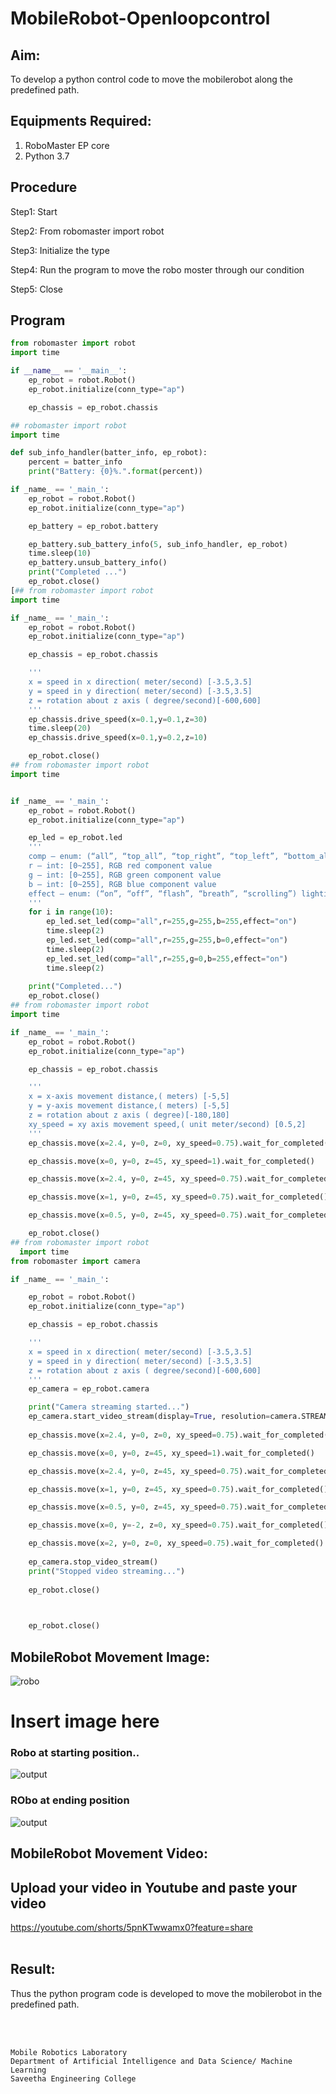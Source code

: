 # MobileRobot-Openloopcontrol
## Aim:

To develop a python control code to move the mobilerobot along the predefined path.

## Equipments Required:
1. RoboMaster EP core
2. Python 3.7

## Procedure

Step1: Start


Step2: From robomaster import robot


Step3: Initialize the type


Step4: Run the program to move the robo moster through our condition


Step5: Close



## Program
```python
from robomaster import robot
import time

if __name__ == '__main__':
    ep_robot = robot.Robot()
    ep_robot.initialize(conn_type="ap")

    ep_chassis = ep_robot.chassis

## robomaster import robot
import time

def sub_info_handler(batter_info, ep_robot):
    percent = batter_info
    print("Battery: {0}%.".format(percent))

if _name_ == '_main_':
    ep_robot = robot.Robot()
    ep_robot.initialize(conn_type="ap")

    ep_battery = ep_robot.battery

    ep_battery.sub_battery_info(5, sub_info_handler, ep_robot)
    time.sleep(10)
    ep_battery.unsub_battery_info()
    print("Completed ...")
    ep_robot.close()
[## from robomaster import robot
import time

if _name_ == '_main_':
    ep_robot = robot.Robot()
    ep_robot.initialize(conn_type="ap")

    ep_chassis = ep_robot.chassis

    '''
    x = speed in x direction( meter/second) [-3.5,3.5]
    y = speed in y direction( meter/second) [-3.5,3.5]
    z = rotation about z axis ( degree/second)[-600,600]
    '''
    ep_chassis.drive_speed(x=0.1,y=0.1,z=30)
    time.sleep(20)
    ep_chassis.drive_speed(x=0.1,y=0.2,z=10)

    ep_robot.close()
## from robomaster import robot
import time


if _name_ == '_main_':
    ep_robot = robot.Robot()
    ep_robot.initialize(conn_type="ap")

    ep_led = ep_robot.led
    '''
    comp – enum: (“all”, “top_all”, “top_right”, “top_left”, “bottom_all”, “bottom_front”, “bottom_back”, “bottom_left”, “bottom_right”) lighting parts, all: all armor lights ;top_all: all armored lights of the gimbal; top_right: armored lights on the right side of the gimbal; top_left: armored lights on the left of the gimbal; bottom_all: all armored lights on the chassis; bottom_front: front armored lights; bottom_back: rear armored lights; bottom_left: left armored lights light; bottom_right: right armor light
    r – int: [0~255], RGB red component value
    g – int: [0~255], RGB green component value
    b – int: [0~255], RGB blue component value
    effect – enum: (“on”, “off”, “flash”, “breath”, “scrolling”) lighting effect type, on: always on; off: always off; flash: blinking; breath: breathing; scrolling: horse racing Lamp (only valid for PTZ lamp)
    '''
    for i in range(10):
        ep_led.set_led(comp="all",r=255,g=255,b=255,effect="on")   
        time.sleep(2)
        ep_led.set_led(comp="all",r=255,g=255,b=0,effect="on")
        time.sleep(2)
        ep_led.set_led(comp="all",r=255,g=0,b=255,effect="on")
        time.sleep(2)     
    
    print("Completed...")
    ep_robot.close()
## from robomaster import robot
import time

if _name_ == '_main_':
    ep_robot = robot.Robot()
    ep_robot.initialize(conn_type="ap")

    ep_chassis = ep_robot.chassis

    '''
    x = x-axis movement distance,( meters) [-5,5]
    y = y-axis movement distance,( meters) [-5,5]
    z = rotation about z axis ( degree)[-180,180]
    xy_speed = xy axis movement speed,( unit meter/second) [0.5,2]
    '''
    ep_chassis.move(x=2.4, y=0, z=0, xy_speed=0.75).wait_for_completed()

    ep_chassis.move(x=0, y=0, z=45, xy_speed=1).wait_for_completed()

    ep_chassis.move(x=2.4, y=0, z=45, xy_speed=0.75).wait_for_completed()

    ep_chassis.move(x=1, y=0, z=45, xy_speed=0.75).wait_for_completed()

    ep_chassis.move(x=0.5, y=0, z=45, xy_speed=0.75).wait_for_completed()

    ep_robot.close()
## from robomaster import robot
  import time
from robomaster import camera

if _name_ == '_main_':

    ep_robot = robot.Robot()
    ep_robot.initialize(conn_type="ap")

    ep_chassis = ep_robot.chassis

    '''
    x = speed in x direction( meter/second) [-3.5,3.5]
    y = speed in y direction( meter/second) [-3.5,3.5]
    z = rotation about z axis ( degree/second)[-600,600]
    '''
    ep_camera = ep_robot.camera

    print("Camera streaming started...")
    ep_camera.start_video_stream(display=True, resolution=camera.STREAM_360P)    
    
    ep_chassis.move(x=2.4, y=0, z=0, xy_speed=0.75).wait_for_completed()

    ep_chassis.move(x=0, y=0, z=45, xy_speed=1).wait_for_completed()

    ep_chassis.move(x=2.4, y=0, z=45, xy_speed=0.75).wait_for_completed()

    ep_chassis.move(x=1, y=0, z=45, xy_speed=0.75).wait_for_completed()

    ep_chassis.move(x=0.5, y=0, z=45, xy_speed=0.75).wait_for_completed()

    ep_chassis.move(x=0, y=-2, z=0, xy_speed=0.75).wait_for_completed()

    ep_chassis.move(x=2, y=0, z=0, xy_speed=0.75).wait_for_completed()
    
    ep_camera.stop_video_stream()
    print("Stopped video streaming...")
    
    ep_robot.close()


    
    ep_robot.close()
```

## MobileRobot Movement Image:

![robo](./img/robomaster.png)

# Insert image here
### Robo at starting position..
![output](robo1.jpg)
### RObo at ending position
![output](robo2.jpg)



## MobileRobot Movement Video:

 ## Upload your video in Youtube and paste your video
https://youtube.com/shorts/5pnKTwwamx0?feature=share
<br/>
<br/>

## Result:
Thus the python program code is developed to move the mobilerobot in the predefined path.


<br/>
<br/>

```
Mobile Robotics Laboratory
Department of Artificial Intelligence and Data Science/ Machine Learning
Saveetha Engineering College
```
